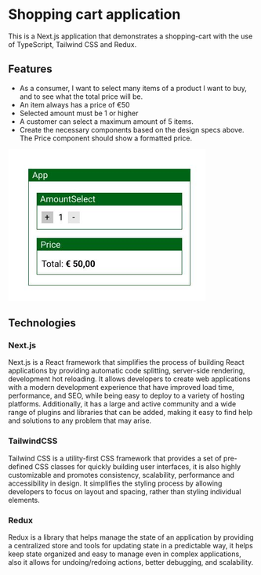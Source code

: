 # Shopping cart application

This is a Next.js application that demonstrates a shopping-cart with the use of TypeScript, Tailwind CSS and Redux.

## Features

- As a consumer, I want to select many items of a product I want to buy, and to see what the total price will be.
- An item always has a price of €50
- Selected amount must be 1 or higher
- A customer can select a maximum amount of 5 items.
- Create the necessary components based on the design specs above. The Price component should show a formatted price.

![Alt text](/public/ShoppingCart.jpg?raw=true "Shopping Cart")


## Technologies

### Next.js

Next.js is a React framework that simplifies the process of building React applications by providing automatic code
splitting, server-side rendering, development hot reloading. It allows developers to create web applications with a
modern development experience that have improved load time, performance, and SEO, while being easy to deploy to a
variety of hosting platforms. Additionally, it has a large and active community and a wide range of plugins and
libraries that can be added, making it easy to find help and solutions to any problem that may arise.

### TailwindCSS

Tailwind CSS is a utility-first CSS framework that provides a set of pre-defined CSS classes for quickly building user
interfaces, it is also highly customizable and promotes consistency, scalability, performance and accessibility in
design. It simplifies the styling process by allowing developers to focus on layout and spacing, rather than styling
individual elements.

### Redux

Redux is a library that helps manage the state of an application by providing a centralized store and tools for updating
state in a predictable way, it helps keep state organized and easy to manage even in complex applications, also it
allows for undoing/redoing actions, better debugging, and scalability.
